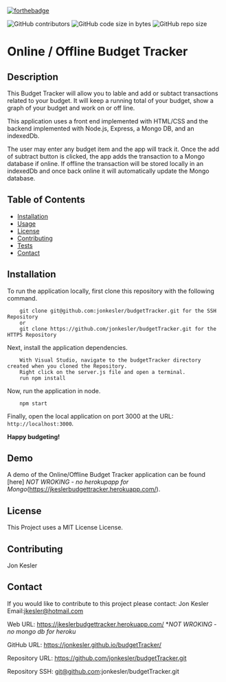 [![forthebadge](https://forthebadge.com/images/badges/made-with-javascript.svg)](https://forthebadge.com)

![GitHub contributors](https://img.shields.io/github/contributors/jonkesler/budgetTracker)
![GitHub code size in bytes](https://img.shields.io/github/languages/code-size/jonkesler/budgetTracker?style=for-the-badge)
![GitHub repo size](https://img.shields.io/github/repo-size/jonkesler/budgetTracker)

# Online / Offline Budget Tracker



## Description 
    
This Budget Tracker will allow you to lable and add or subtact transactions related to your budget.  It will keep a running total of your budget, show a graph of your budget and work on or off line.

This application uses a front end implemented with HTML/CSS and the backend implemented with Node.js, Express, a Mongo DB, and an indexedDb.

The user may enter any budget item and the app will track it.  Once the add of subtract button is clicked, the app adds the transaction to a Mongo database if online.  If offline the transaction will be stored locally in an indexedDb and once back online it will automatically update the Mongo database.
 
    
## Table of Contents
    
* [Installation](#installation)
* [Usage](#usage)
* [License](#license)
* [Contributing](#contributing)
* [Tests](#tests)
* [Contact](#contact)
    
    
## Installation
    

To run the application locally, first clone this repository with the following command.

        git clone git@github.com:jonkesler/budgetTracker.git for the SSH Repository 
        or 
        git clone https://github.com/jonkesler/budgetTracker.git for the HTTPS Repository
        
Next, install the application dependencies.

        With Visual Studio, navigate to the budgetTracker directory created when you cloned the Repository.
        Right click on the server.js file and open a terminal.
        run npm install
     
Now, run the application in node.

        npm start
        
Finally, open the local application on port 3000 at the URL: `http://localhost:3000`.

**Happy budgeting!**


      
## Demo

A demo of the Online/Offline Budget Tracker application can be found [here] *NOT WROKING - no herokupapp for Mongo*(https://jkeslerbudgettracker.herokuapp.com/).



## License

This Project uses a MIT License License.


## Contributing
    
Jon Kesler
    
    
## Contact

If you would like to contribute to this project please contact: 
  Jon Kesler 
  Email:jkesler@hotmail.com   


Web URL: https://jkeslerbudgettracker.herokuapp.com/  **NOT WROKING - no mongo db for heroku*

GitHub URL: https://jonkesler.github.io/budgetTracker/

Repository URL: https://github.com/jonkesler/budgetTracker.git

Repository SSH: git@github.com:jonkesler/budgetTracker.git